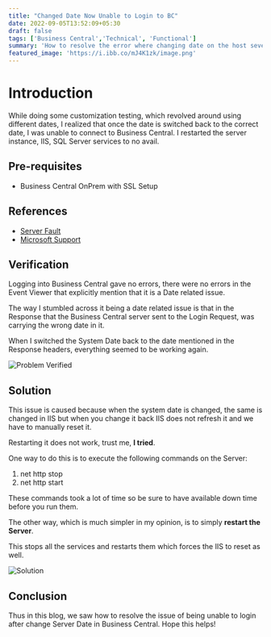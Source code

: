 ```yaml
---
title: "Changed Date Now Unable to Login to BC"
date: 2022-09-05T13:52:09+05:30
draft: false
tags: ['Business Central','Technical', 'Functional']
summary: 'How to resolve the error where changing date on the host sever causes lock out of Business Central'
featured_image: 'https://i.ibb.co/mJ4K1zk/image.png'
---
```


# Introduction
While doing some customization testing, which revolved around using different dates, I realized that once the date is switched back to the correct date, I was unable to connect to Business Central.
I restarted the server instance, IIS, SQL Server services to no avail. 


## Pre-requisites
- Business Central OnPrem with SSL Setup


## References
- [Server Fault](https://serverfault.com/questions/217343/date-header-returned-by-iis7-is-wrong)
- [Microsoft Support](https://support.microsoft.com/en-us/topic/using-net-stop-and-net-start-commands-to-force-iis-services-to-re-read-the-registry-c6fe0d0b-9893-36d0-cc3c-47d03f9ccdde)

## Verification
Logging into Business Central gave no errors, there were no errors in the Event Viewer that explicitly mention that it is a Date related issue.

The way I stumbled across it being a date related issue is that in the Response that the Business Central server sent to the Login Request, was carrying the wrong date in it. 

When I switched the System Date back to the date mentioned in the Response headers, everything seemed to be working again.

![Problem Verified](https://i.ibb.co/Y7bLcPX/image.png)

## Solution
This issue is caused because when the system date is changed, the same is changed in IIS but when you change it back IIS does not refresh it and we have to manually reset it. 

Restarting it does not work, trust me, **I tried**.

One way to do this is to execute the following commands on the Server:
1. net http stop
2. net http start

These commands took a lot of time so be sure to have available down time before you run them.

The other way, which is much simpler in my opinion, is to simply **restart the Server**.

This stops all the services and restarts them which forces the IIS to reset as well.

![Solution](https://i.ibb.co/mJ4K1zk/image.png)

## Conclusion
Thus in this blog, we saw how to resolve the issue of being unable to login after change Server Date in Business Central.
Hope this helps!
